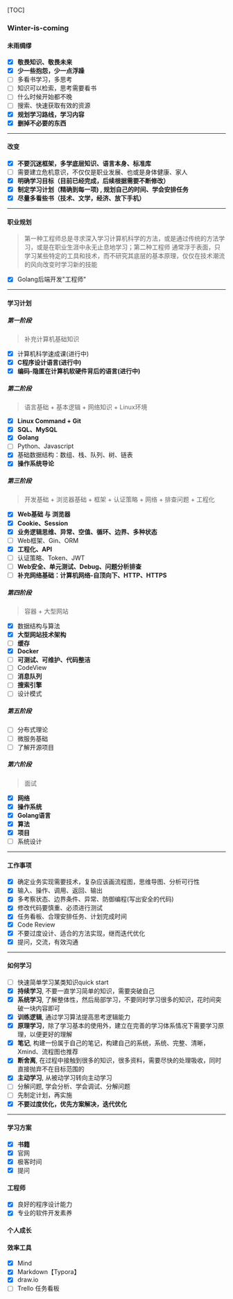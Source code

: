 [TOC]

### Winter-is-coming

#### 未雨绸缪

- [x] **敬畏知识、敬畏未来**
- [x] **少一些抱怨，少一点浮躁**
- [ ] 多看书学习，多思考
- [ ]  知识可以检索，思考需要看书
- [ ] 什么时候开始都不晚
- [ ] 搜索、快速获取有效的资源
- [x] **规划学习路线，学习内容**
- [x] **删掉不必要的东西**

---

#### 改变

- [x] **不要沉迷框架，多学底层知识、语言本身、标准库**
- [ ] 需要建立危机意识，不仅仅是职业发展、也或是身体健康、家人
- [x] **明确学习目标（目前已经完成，后续根据需要不断修改）**
- [x] **制定学习计划（精确到每一项) , 规划自己的时间、学会安排任务**
- [x] **尽量多看些书（技术、文学，经济、放下手机）**

---

#### 职业规划

> 第一种工程师总是寻求深入学习计算机科学的方法，或是通过传统的方法学习，或是在职业生涯中永无止息地学习；第二种工程师 通常浮于表面，只学习某些特定的工具和技术，而不研究其底层的基本原理，仅仅在技术潮流的风向改变时学习新的技能

- [x] Golang后端开发"工程师"

---

#### 学习计划

##### 第一阶段

> 补充计算机基础知识

- [x] 计算机科学速成课(进行中)
- [x] **C程序设计语言(进行中)**
- [x] **编码-隐匿在计算机软硬件背后的语言(进行中)**

##### 第二阶段

> 语言基础 + 基本逻辑 + 网络知识 + Linux环境

- [x] **Linux Command + Git**
- [x] **SQL、MySQL**
- [x] **Golang**
- [ ] Python、Javascript
- [x] 基础数据结构：数组、栈、队列、树、链表
- [x] **操作系统导论**

##### 第三阶段

> 开发基础 + 浏览器基础 + 框架 + 认证策略 + 网络 + 排查问题 + 工程化

- [x] **Web基础 与 浏览器** 
- [x] **Cookie、Session**
- [x] **业务逻辑思维、异常、空值、循环、边界、多种状态**
- [ ] Web框架、Gin、ORM
- [x] **工程化、API**
- [ ] 认证策略、Token、JWT
- [ ] **Web安全、单元测试、Debug、问题分析排查**
- [ ] **补充网络基础：计算机网络-自顶向下、HTTP、HTTPS**

##### 第四阶段

> 容器 + 大型网站

- [x] 数据结构与算法
- [x] **大型网站技术架构**
- [ ] **缓存**
- [x] **Docker**
- [ ] **可测试、可维护、代码整洁**
- [ ] CodeView
- [ ] **消息队列**
- [ ] **搜索引擎**
- [ ] 设计模式

##### 第五阶段

- [ ] 分布式理论
- [ ] 微服务基础
- [ ] 了解开源项目

##### 第六阶段

> 面试

- [x] **网络**
- [x] **操作系统**
- [x] **Golang语言**
- [x] **算法**
- [x] **项目**
- [ ] 系统设计

---

#### 工作事项

- [x] 确定业务实现需要技术，复杂应该画流程图，思维导图、分析可行性
- [x] 输入、操作、调用、返回、输出
- [x] 多考察状态、边界条件、异常、防御编程(写出安全的代码)
- [x] 修改代码要慎重、必须进行测试
- [x] 任务看板、合理安排任务、计划完成时间
- [x] Code Review
- [x] 不要过度设计、适合的方法实现，继而迭代优化
- [x] 提问，交流，有效沟通

---

#### 如何学习

- [ ] 快速简单学习某类知识quick start
- [x] **持续学习**, 不要一直学习简单的知识，需要突破自己
- [x] **系统学习**, 了解整体性，然后局部学习，不要同时学习很多的知识，花时间突破一块内容即可
- [x] **训练逻辑**, 通过学习算法提高思考逻辑能力
- [x] **原理学习**，除了学习基本的使用外，建立在完善的学习体系情况下需要学习原理，以便更好的理解
- [x] **笔记**, 构建一份属于自己的笔记，构建自己的系统，系统、完整、清晰，Xmind、流程图也推荐
- [x] **断舍离**, 在过程中接触到很多的知识，很多资料，需要尽快的处理吸收，同时直接抛弃不在目标范围的
- [x] **主动学习**, 从被动学习转向主动学习
- [ ] 分解问题, 学会分析、学会调试、分解问题
- [ ] 先制定计划，再实施 
- [x] **不要过度优化，优先方案解决，迭代优化**

---

#### 学习方案

- [x] **书籍**
- [x] 官网
- [x] 极客时间
- [x] 提问

#### 工程师

- [x] 良好的程序设计能力
- [x] 专业的软件开发素养

#### 个人成长

#### 效率工具

- [x] Mind
- [x] Markdown【Typora】
- [x] draw.io
- [ ] Trello 任务看板
